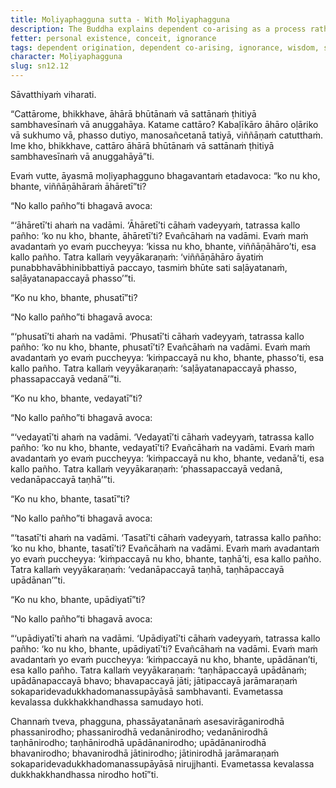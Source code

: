 ```yaml
---
title: Moḷiyaphagguna sutta - With Moḷiyaphagguna
description: The Buddha explains dependent co-arising as a process rather than an agentive sequence.
fetter: personal existence, conceit, ignorance
tags: dependent origination, dependent co-arising, ignorance, wisdom, suffering, ignorance, intentional constructions, consciousness, name and form, six sense bases, contact, sensation, feeling, craving, clinging, existence, birth, aging and death, nourishment, nutriment, food, mental volition, sn, sn12-21, sn12
character: Moḷiyaphagguna
slug: sn12.12
---
```


Sāvatthiyaṁ viharati.

“Cattārome, bhikkhave, āhārā bhūtānaṁ vā sattānaṁ ṭhitiyā sambhavesīnaṁ vā anuggahāya. Katame cattāro? Kabaḷīkāro āhāro oḷāriko vā sukhumo vā, phasso dutiyo, manosañcetanā tatiyā, viññāṇaṁ catutthaṁ. Ime kho, bhikkhave, cattāro āhārā bhūtānaṁ vā sattānaṁ ṭhitiyā sambhavesīnaṁ vā anuggahāyā”ti.

Evaṁ vutte, āyasmā moḷiyaphagguno bhagavantaṁ etadavoca: “ko nu kho, bhante, viññāṇāhāraṁ āhāretī”ti?

“No kallo pañho”ti bhagavā avoca:

“‘āhāretī’ti ahaṁ na vadāmi. ‘Āhāretī’ti cāhaṁ vadeyyaṁ, tatrassa kallo pañho: ‘ko nu kho, bhante, āhāretī’ti? Evañcāhaṁ na vadāmi. Evaṁ maṁ avadantaṁ yo evaṁ puccheyya: ‘kissa nu kho, bhante, viññāṇāhāro’ti, esa kallo pañho. Tatra kallaṁ veyyākaraṇaṁ: ‘viññāṇāhāro āyatiṁ punabbhavābhinibbattiyā paccayo, tasmiṁ bhūte sati saḷāyatanaṁ, saḷāyatanapaccayā phasso’”ti.

“Ko nu kho, bhante, phusatī”ti?

“No kallo pañho”ti bhagavā avoca:

“‘phusatī’ti ahaṁ na vadāmi. ‘Phusatī’ti cāhaṁ vadeyyaṁ, tatrassa kallo pañho: ‘ko nu kho, bhante, phusatī’ti? Evañcāhaṁ na vadāmi. Evaṁ maṁ avadantaṁ yo evaṁ puccheyya: ‘kiṁpaccayā nu kho, bhante, phasso’ti, esa kallo pañho. Tatra kallaṁ veyyākaraṇaṁ: ‘saḷāyatanapaccayā phasso, phassapaccayā vedanā’”ti.

“Ko nu kho, bhante, vedayatī”ti?

“No kallo pañho”ti bhagavā avoca:

“‘vedayatī’ti ahaṁ na vadāmi. ‘Vedayatī’ti cāhaṁ vadeyyaṁ, tatrassa kallo pañho: ‘ko nu kho, bhante, vedayatī’ti? Evañcāhaṁ na vadāmi. Evaṁ maṁ avadantaṁ yo evaṁ puccheyya: ‘kiṁpaccayā nu kho, bhante, vedanā’ti, esa kallo pañho. Tatra kallaṁ veyyākaraṇaṁ: ‘phassapaccayā vedanā, vedanāpaccayā taṇhā’”ti.

“Ko nu kho, bhante, tasatī”ti?

“No kallo pañho”ti bhagavā avoca:

“‘tasatī’ti ahaṁ na vadāmi. ‘Tasatī’ti cāhaṁ vadeyyaṁ, tatrassa kallo pañho: ‘ko nu kho, bhante, tasatī’ti? Evañcāhaṁ na vadāmi. Evaṁ maṁ avadantaṁ yo evaṁ puccheyya: ‘kiṁpaccayā nu kho, bhante, taṇhā’ti, esa kallo pañho. Tatra kallaṁ veyyākaraṇaṁ: ‘vedanāpaccayā taṇhā, taṇhāpaccayā upādānan’”ti.

“Ko nu kho, bhante, upādiyatī”ti?

“No kallo pañho”ti bhagavā avoca:

“‘upādiyatī’ti ahaṁ na vadāmi. ‘Upādiyatī’ti cāhaṁ vadeyyaṁ, tatrassa kallo pañho: ‘ko nu kho, bhante, upādiyatī’ti? Evañcāhaṁ na vadāmi. Evaṁ maṁ avadantaṁ yo evaṁ puccheyya: ‘kiṁpaccayā nu kho, bhante, upādānan’ti, esa kallo pañho. Tatra kallaṁ veyyākaraṇaṁ: ‘taṇhāpaccayā upādānaṁ; upādānapaccayā bhavo; bhavapaccayā jāti; jātipaccayā jarāmaraṇaṁ sokaparidevadukkhadomanassupāyāsā sambhavanti. Evametassa kevalassa dukkhakkhandhassa samudayo hoti.

Channaṁ tveva, phagguna, phassāyatanānaṁ asesavirāganirodhā phassanirodho; phassanirodhā vedanānirodho; vedanānirodhā taṇhānirodho; taṇhānirodhā upādānanirodho; upādānanirodhā bhavanirodho; bhavanirodhā jātinirodho; jātinirodhā jarāmaraṇaṁ sokaparidevadukkhadomanassupāyāsā nirujjhanti. Evametassa kevalassa dukkhakkhandhassa nirodho hotī”ti.
